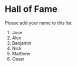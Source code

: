 # Hall of Fame
Please add your name to this list

1. Jose
2. Alex
3. Benjamin
4. Nick
5. Matthew
6. Cesar
